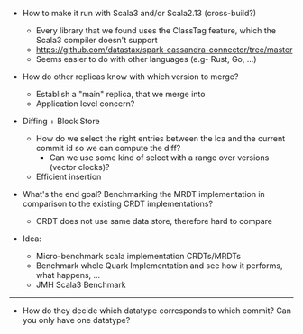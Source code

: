 - How to make it run with Scala3 and/or Scala2.13 (cross-build?)
  - Every library that we found uses the ClassTag feature, which the Scala3 compiler doesn't support
  - https://github.com/datastax/spark-cassandra-connector/tree/master
  - Seems easier to do with other languages (e.g- Rust, Go, ...)
- How do other replicas know with which version to merge?
  - Establish a "main" replica, that we merge into
  - Application level concern?
- Diffing + Block Store
  - How do we select the right entries between the lca and the current commit id so we can compute the diff?
    - Can we use some kind of select with a range over versions (vector clocks)?
  - Efficient insertion
- What's the end goal? Benchmarking the MRDT implementation in comparison to the existing CRDT implementations?
  - CRDT does not use same data store, therefore hard to compare

- Idea:
  - Micro-benchmark scala implementation CRDTs/MRDTs
  - Benchmark whole Quark Implementation and see how it performs, what happens, ...
  - JMH Scala3 Benchmark

---

- How do they decide which datatype corresponds to which commit? Can you only have one datatype?
